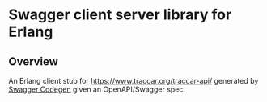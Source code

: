 # Swagger client server library for Erlang

## Overview

An Erlang client stub for https://www.traccar.org/traccar-api/
generated by [Swagger Codegen](https://github.com/swagger-api/swagger-codegen) given an OpenAPI/Swagger spec.

